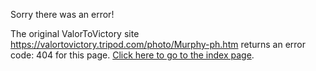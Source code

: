 

Sorry there was an error!

The original ValorToVictory site https://valortovictory.tripod.com/photo/Murphy-ph.htm returns an error code: 404 for this page. [Click here to go to the index page](../index.md).